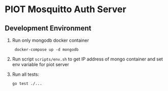 # PIOT Mosquitto Auth Server

## Development Environment

1. Run only mongodb docker container

   ```
    docker-compose up -d mongodb
   ```

2. Run script ``scripts/env.sh`` to get IP address of mongo container
   and set env variable for piot server

3. Run all tests:

   ```
   go test ./...
   ```
